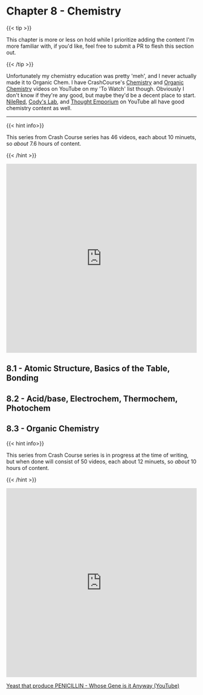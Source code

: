 # Chapter 8 - Chemistry

{{< tip >}}

This chapter is more or less on hold while I prioritize adding the content I'm more familiar with, if you'd like, feel free to submit a PR to flesh this section out.

{{< /tip >}}

Unfortunately my chemistry education was pretty 'meh', and I never actually made it to Organic Chem. I have CrashCourse's [Chemistry](https://www.youtube.com/watch?v=FSyAehMdpyI&list=PLG61LF8I_OXoh2mhx2YNY9s4ekXiriMAf&ab_channel=CrashCourse) and [Organic Chemistry](https://www.youtube.com/watch?v=bSMx0NS0XfY&list=PL8dPuuaLjXtONguuhLdVmq0HTKS0jksS4&ab_channel=CrashCourse) videos on YouTube on my 'To Watch' list though. Obviously I don't know if they're any good, but maybe they'd be a decent place to start.
[NileRed](https://en.wikipedia.org/wiki/Quaternion), [Cody's Lab](https://www.youtube.com/user/theCodyReeder), and [Thought Emporium](https://www.youtube.com/user/TheChemlife) on YouTube all have good chemistry content as well.



---
{{< hint info>}}

This series from Crash Course series has 46 videos, each about 10 minuets, so *about* 7.6 hours of content.

{{< /hint >}}

<iframe width="100%" height="500" src="https://www.youtube.com/embed/FSyAehMdpyI?list=PLG61LF8I_OXoh2mhx2YNY9s4ekXiriMAf" frameborder="0" allow="accelerometer; autoplay; clipboard-write; encrypted-media; gyroscope; picture-in-picture" allowfullscreen></iframe>

## 8.1 - Atomic Structure, Basics of the Table, Bonding

## 8.2 - Acid/base, Electrochem, Thermochem, Photochem

## 8.3 - Organic Chemistry

{{< hint info>}}

This series from Crash Course series is in progress at the time of writing, but when done will consist of 50 videos, each about 12 minuets, so *about* 10 hours of content.

{{< /hint >}}

<iframe width="100%" height="500" src="https://www.youtube.com/embed/bSMx0NS0XfY?list=PL8dPuuaLjXtONguuhLdVmq0HTKS0jksS4" frameborder="0" allow="accelerometer; autoplay; clipboard-write; encrypted-media; gyroscope; picture-in-picture" allowfullscreen></iframe>

[Yeast that produce PENICILLIN - Whose Gene is it Anyway (YouTube)](https://youtu.be/X4lZo4Ogx-k?t=107)
